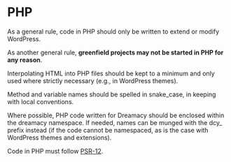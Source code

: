# PHP

As a general rule, code in PHP should only be written to extend or modify WordPress.

As another general rule, __greenfield projects may not be started in PHP for any reason__.

Interpolating HTML into PHP files should be kept to a minimum and only used where strictly
necessary (e.g., in WordPress themes).

Method and variable names should be spelled in snake_case, in keeping with local conventions.

Where possible, PHP code written for Dreamacy should be enclosed within the dreamacy namespace.
If needed, names can be munged with the dcy_ prefix instead (if the code cannot be namespaced,
as is the case with WordPress themes and extensions).

Code in PHP must follow [PSR-12](https://www.php-fig.org/psr/psr-12/).
